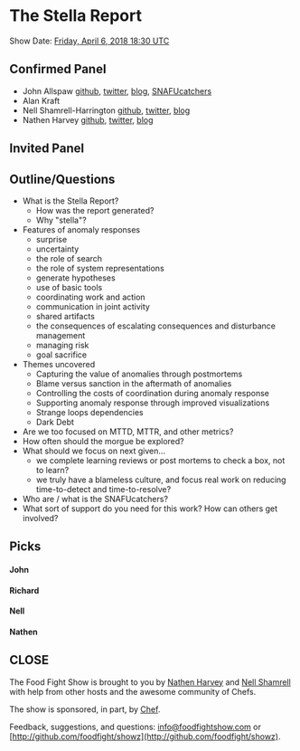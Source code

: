 # The Stella Report

Show Date:  [Friday, April 6, 2018 18:30 UTC](http://everytimezone.com/#2018-4-6,390,cn3)

Confirmed Panel<a name="panel"></a>
-----

* John Allspaw [github](https://github.com/jallspaw), [twitter](https://twitter.com/allspaw), [blog](https://medium.com/@allspaw/), [SNAFUcatchers](https://www.snafucatchers.com/)
* Alan Kraft
* Nell Shamrell-Harrington [github](https://github.com/nellshamrell), [twitter](https://twitter.com/nellshamrell), [blog](http://nellshamrell.com/)
* Nathen Harvey [github](http://github.com/nathenharvey), [twitter](http://twitter.com/nathenharvey), [blog](http://nathenharvey.com)

Invited Panel
-----

Outline/Questions
-----------------

* What is the Stella Report?
  * How was the report generated?
  * Why "stella"?
* Features of anomaly responses
  * surprise
  * uncertainty
  * the role of search
  * the role of system representations
  * generate hypotheses
  * use of basic tools
  * coordinating work and action
  * communication in joint activity
  * shared artifacts
  * the consequences of escalating consequences and disturbance management
  * managing risk
  * goal sacrifice
* Themes uncovered
  * Capturing the value of anomalies through postmortems
  * Blame versus sanction in the aftermath of anomalies
  * Controlling the costs of coordination during anomaly response
  * Supporting anomaly response through improved visualizations
  * Strange loops dependencies
  * Dark Debt
* Are we too focused on MTTD, MTTR, and other metrics?
* How often should the morgue be explored?
* What should we focus on next given...
  * we complete learning reviews or post mortems to check a box, not to learn?
  * we truly have a blameless culture, and focus real work on reducing time-to-detect and time-to-resolve?
* Who are / what is the SNAFUcatchers?
* What sort of support do you need for this work?  How can others get involved?

Picks<a name="picks"></a>
-----

#### John

#### Richard

#### Nell

#### Nathen


CLOSE
-----

The Food Fight Show is brought to you by [Nathen Harvey](https://twitter.com/nathenharvey) and [Nell Shamrell](https://twitter.com/nellshamrell) with help from other hosts and the awesome community of Chefs.

The show is sponsored, in part, by [Chef](http://www.chef.io).

Feedback, suggestions, and questions:  [info@foodfightshow.com](mailto:info@foodfightshow.com) or  [http://github.com/foodfight/showz](http://github.com/foodfight/showz).
